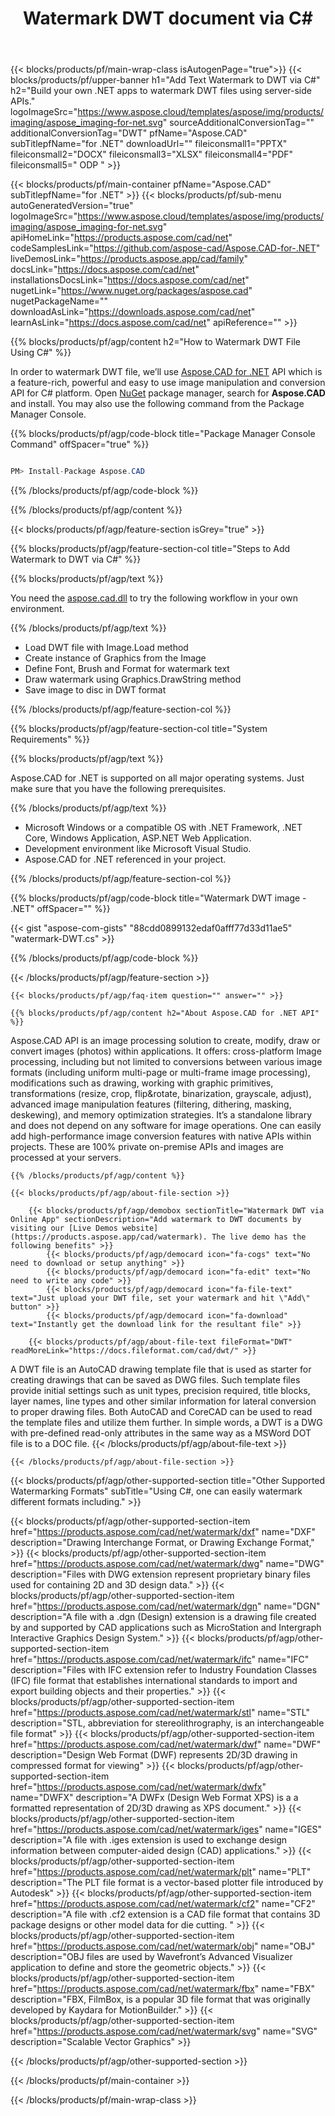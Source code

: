 ﻿---
title: Watermark DWT document via C# 
weight: 3920
url: /net/watermark/dwt 
description: Try our On-Premise document APIs to watermark DWT file on .NET Framework, .NET Core, Windows Application, ASP.NET Web Application.
---

{{< blocks/products/pf/main-wrap-class isAutogenPage="true">}}
{{< blocks/products/pf/upper-banner h1="Add Text Watermark to DWT via C#" h2="Build your own .NET apps to watermark DWT files using server-side APIs." logoImageSrc="https://www.aspose.cloud/templates/aspose/img/products/imaging/aspose_imaging-for-net.svg" sourceAdditionalConversionTag="" additionalConversionTag="DWT" pfName="Aspose.CAD" subTitlepfName="for .NET" downloadUrl="" fileiconsmall1="PPTX" fileiconsmall2="DOCX" fileiconsmall3="XLSX" fileiconsmall4="PDF" fileiconsmall5=" ODP " >}}

{{< blocks/products/pf/main-container pfName="Aspose.CAD" subTitlepfName="for .NET" >}}
{{< blocks/products/pf/sub-menu autoGeneratedVersion="true" logoImageSrc="https://www.aspose.cloud/templates/aspose/img/products/imaging/aspose_imaging-for-net.svg" apiHomeLink="https://products.aspose.com/cad/net" codeSamplesLink="https://github.com/aspose-cad/Aspose.CAD-for-.NET" liveDemosLink="https://products.aspose.app/cad/family" docsLink="https://docs.aspose.com/cad/net" installationsDocsLink="https://docs.aspose.com/cad/net" nugetLink="https://www.nuget.org/packages/aspose.cad" nugetPackageName="" downloadAsLink="https://downloads.aspose.com/cad/net" learnAsLink="https://docs.aspose.com/cad/net" apiReference="" >}}

{{% blocks/products/pf/agp/content h2="How to Watermark DWT File Using C#" %}}

In order to watermark DWT file, we’ll use
[Aspose.CAD for .NET](https://products.aspose.com/cad/net) 
 API which is a feature-rich, powerful and easy to use image manipulation and conversion API for C# platform. Open
 [NuGet](https://www.nuget.org/packages/aspose.cad) 
 package manager, search for
 **Aspose.CAD** 
 and install. You may also use the following command from the Package Manager Console.

{{% blocks/products/pf/agp/code-block title="Package Manager Console Command" offSpacer="true" %}}

```cs

PM> Install-Package Aspose.CAD

```

{{% /blocks/products/pf/agp/code-block %}}

{{% /blocks/products/pf/agp/content %}}

{{< blocks/products/pf/agp/feature-section isGrey="true" >}}

{{% blocks/products/pf/agp/feature-section-col title="Steps to Add Watermark to DWT via C#" %}}

{{% blocks/products/pf/agp/text %}}

You need the
 [aspose.cad.dll](https://downloads.aspose.com/cad/net) 
 to try the following workflow in your own environment.

{{% /blocks/products/pf/agp/text %}}

+  Load DWT file with Image.Load method
+  Create instance of Graphics from the Image
+  Define Font, Brush and Format for watermark text
+  Draw watermark using Graphics.DrawString method
+  Save image to disc in DWT format

{{% /blocks/products/pf/agp/feature-section-col %}}

{{% blocks/products/pf/agp/feature-section-col title="System Requirements" %}}

{{% blocks/products/pf/agp/text %}}

Aspose.CAD for .NET is supported on all major operating systems. Just make sure that you have the following prerequisites.

{{% /blocks/products/pf/agp/text %}}

-  Microsoft Windows or a compatible OS with .NET Framework, .NET Core, Windows Application, ASP.NET Web Application.
-  Development environment like Microsoft Visual Studio.
-  Aspose.CAD for .NET referenced in your project.

{{% /blocks/products/pf/agp/feature-section-col %}}

{{% blocks/products/pf/agp/code-block title="Watermark DWT image - .NET" offSpacer="" %}}

{{< gist "aspose-com-gists" "88cdd0899132edaf0afff77d33d11ae5" "watermark-DWT.cs" >}}

{{% /blocks/products/pf/agp/code-block %}}

{{< /blocks/products/pf/agp/feature-section >}}

    {{< blocks/products/pf/agp/faq-item question="" answer="" >}}
 

<!-- aboutfile Starts -->

    {{% blocks/products/pf/agp/content h2="About Aspose.CAD for .NET API" %}}


Aspose.CAD API is an image processing solution to create, modify, draw or convert images (photos) within applications. It offers: cross-platform Image processing, including but not limited to conversions between various image formats (including uniform multi-page or multi-frame image processing), modifications such as drawing, working with graphic primitives, transformations (resize, crop, flip&rotate, binarization, grayscale, adjust), advanced image manipulation features (filtering, dithering, masking, deskewing), and memory optimization strategies. It’s a standalone library and does not depend on any software for image operations. One can easily add high-performance image conversion features with native APIs within projects. These are 100% private on-premise APIs and images are processed at your servers.


    {{% /blocks/products/pf/agp/content %}}

    {{< blocks/products/pf/agp/about-file-section >}}

        {{< blocks/products/pf/agp/demobox sectionTitle="Watermark DWT via Online App" sectionDescription="Add watermark to DWT documents by visiting our [Live Demos website](https://products.aspose.app/cad/watermark). The live demo has the following benefits" >}}
            {{< blocks/products/pf/agp/democard icon="fa-cogs" text="No need to download or setup anything" >}}
            {{< blocks/products/pf/agp/democard icon="fa-edit" text="No need to write any code" >}}
            {{< blocks/products/pf/agp/democard icon="fa-file-text" text="Just upload your DWT file, set your watermark and hit \"Add\" button" >}}
            {{< blocks/products/pf/agp/democard icon="fa-download" text="Instantly get the download link for the resultant file" >}}

        {{< blocks/products/pf/agp/about-file-text fileFormat="DWT" readMoreLink="https://docs.fileformat.com/cad/dwt/" >}}
A DWT file is an AutoCAD drawing template file that is used as starter for creating drawings that can be saved as DWG files. Such template files provide initial settings such as unit types, precision required, title blocks, layer names, line types and other similar information for lateral conversion to proper drawing files. Both AutoCAD and CoreCAD can be used to read the template files and utilize them further. In simple words, a DWT is a DWG with pre-defined read-only attributes in the same way as a MSWord DOT file is to a DOC file.
        {{< /blocks/products/pf/agp/about-file-text >}}

    {{< /blocks/products/pf/agp/about-file-section >}}

<!-- aboutfile Ends -->

{{< blocks/products/pf/agp/other-supported-section title="Other Supported Watermarking Formats" subTitle="Using C#, one can easily watermark different formats including." >}}

{{< blocks/products/pf/agp/other-supported-section-item href="https://products.aspose.com/cad/net/watermark/dxf" name="DXF" description="Drawing Interchange Format, or Drawing Exchange Format," >}}
{{< blocks/products/pf/agp/other-supported-section-item href="https://products.aspose.com/cad/net/watermark/dwg" name="DWG" description="Files with DWG extension represent proprietary binary files used for containing 2D and 3D design data." >}}
{{< blocks/products/pf/agp/other-supported-section-item href="https://products.aspose.com/cad/net/watermark/dgn" name="DGN" description="A file with a .dgn (Design) extension is a drawing file created by and supported by CAD applications such as MicroStation and Intergraph Interactive Graphics Design System." >}}
{{< blocks/products/pf/agp/other-supported-section-item href="https://products.aspose.com/cad/net/watermark/ifc" name="IFC" description="Files with IFC extension refer to Industry Foundation Classes (IFC) file format that establishes international standards to import and export building objects and their properties." >}}
{{< blocks/products/pf/agp/other-supported-section-item href="https://products.aspose.com/cad/net/watermark/stl" name="STL" description="STL, abbreviation for stereolithrography, is an interchangeable file format" >}}
{{< blocks/products/pf/agp/other-supported-section-item href="https://products.aspose.com/cad/net/watermark/dwf" name="DWF" description="Design Web Format (DWF) represents 2D/3D drawing in compressed format for viewing" >}}
{{< blocks/products/pf/agp/other-supported-section-item href="https://products.aspose.com/cad/net/watermark/dwfx" name="DWFX" description="A DWFx (Design Web Format XPS) is a a formatted representation of 2D/3D drawing as XPS document." >}}
{{< blocks/products/pf/agp/other-supported-section-item href="https://products.aspose.com/cad/net/watermark/iges" name="IGES" description="A file with .iges extension is used to exchange design information between computer-aided design (CAD) applications." >}}
{{< blocks/products/pf/agp/other-supported-section-item href="https://products.aspose.com/cad/net/watermark/plt" name="PLT" description="The PLT file format is a vector-based plotter file introduced by Autodesk" >}}
{{< blocks/products/pf/agp/other-supported-section-item href="https://products.aspose.com/cad/net/watermark/cf2" name="CF2" description="A file with .cf2 extension is a CAD file format that contains 3D package designs or other model data for die cutting. " >}}
{{< blocks/products/pf/agp/other-supported-section-item href="https://products.aspose.com/cad/net/watermark/obj" name="OBJ" description="OBJ files are used by Wavefront’s Advanced Visualizer application to define and store the geometric objects." >}}
{{< blocks/products/pf/agp/other-supported-section-item href="https://products.aspose.com/cad/net/watermark/fbx" name="FBX" description="FBX, FilmBox, is a popular 3D file format that was originally developed by Kaydara for MotionBuilder." >}}
{{< blocks/products/pf/agp/other-supported-section-item href="https://products.aspose.com/cad/net/watermark/svg" name="SVG" description="Scalable Vector Graphics" >}}

{{< /blocks/products/pf/agp/other-supported-section >}}

{{< /blocks/products/pf/main-container >}}
    
{{< /blocks/products/pf/main-wrap-class >}}
